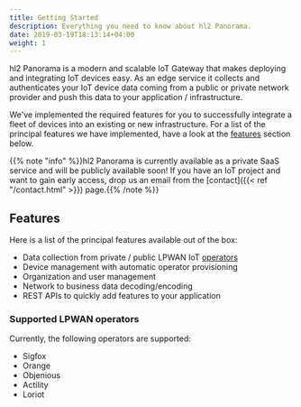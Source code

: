 ```yaml
---
title: Getting Started
description: Everything you need to know about hl2 Panorama.
date: 2019-03-19T18:13:14+04:00
weight: 1
---
```


hl2 Panorama is a modern and scalable IoT Gateway that makes deploying and integrating IoT devices easy. As an edge service it collects and authenticates your IoT device data coming from a public or private network provider and push this data to your application / infrastructure.

We've implemented the required features for you to successfully integrate a fleet of devices into an existing or new infrastructure. For a list of the principal features we have implemented, have a look at the [features](#features) section below.

{{% note "info" %}}hl2 Panorama is currently available as a private SaaS service and will be publicly available soon! If you have an IoT project and want to gain early access, drop us an email from the [contact]({{< ref "/contact.html" >}}) page.{{% /note %}}

## Features

Here is a list of the principal features available out of the box:

- Data collection from private / public LPWAN IoT [operators](#supported-lpwan-operators)
- Device management with automatic operator provisioning
- Organization and user management
- Network to business data decoding/encoding
- REST APIs to quickly add features to your application

### Supported LPWAN operators

Currently, the following operators are supported:

- Sigfox
- Orange
- Objenious
- Actility
- Loriot
